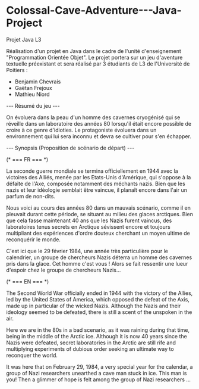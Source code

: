 # Colossal-Cave-Adventure---Java-Project
Projet Java L3

Réalisation d'un projet en Java dans le cadre de l'unité d'enseignement "Programmation Orientée Objet".
Le projet portera sur un jeu d'aventure textuelle préexistant et sera réalisé par 3 étudiants de L3 de l'Université de Poitiers :

- Benjamin Chevrais
- Gaëtan Frejoux
- Mathieu Niord

--- Résumé du jeu ---

On évoluera dans la peau d'un homme des cavernes cryogénisé qui se réveille dans un laboratoire des années 80 lorsqu'il était encore
possible de croire à ce genre d'idioties. Le protagoniste évoluera dans un environnement qui lui sera inconnu et devra se cultiver pour
s'en échapper.

--- Synopsis (Proposition de scénario de départ) ---

(* === FR === *)

La seconde guerre mondiale se termina officiellement en 1944 avec la victoires des Alliés, menée par les Etats-Unis d'Amérique, qui s'oppose à la défaite de l'Axe, composée notamment des méchants nazis. Bien que les nazis et leur idéologie semblait être vaincue, il planaît encore dans l'air un parfum de non-dits.

Nous voici au cours des années 80 dans un mauvais scénario, comme il en pleuvait durant cette période, se situant au milieu des glaces arctiques. Bien que cela fasse maintenant 40 ans que les Nazis furent vaincus, des laboratoires tenus secrets en Arctique sévissent encore et toujours multipliant des expériences d'ordre douteux cherchant un moyen ultime de reconquérir le monde.

C'est ici que le 29 février 1984, une année très particulière pour le calendrier, un groupe de chercheurs Nazis déterra un homme des cavernes pris dans la glace. Cet homme c'est vous ! Alors se fait ressentir une lueur d'espoir chez le groupe de chercheurs Nazis...

(* === EN === *)

The Second World War officially ended in 1944 with the victory of the Allies, led by the United States of America, which opposed the defeat of the Axis, made up in particular of the wicked Nazis. Although the Nazis and their ideology seemed to be defeated, there is still a scent of the unspoken in the air.

Here we are in the 80s in a bad scenario, as it was raining during that time, being in the middle of the Arctic ice. Although it is now 40 years since the Nazis were defeated, secret laboratories in the Arctic are still rife and multiplying experiments of dubious order seeking an ultimate way to reconquer the world.

It was here that on February 29, 1984, a very special year for the calendar, a group of Nazi researchers unearthed a cave man stuck in ice. This man is you! Then a glimmer of hope is felt among the group of Nazi researchers ...
